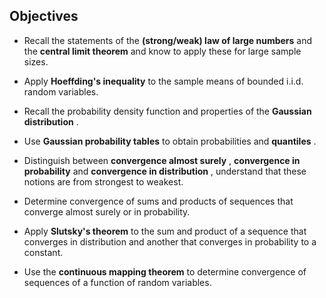 ## Objectives

- Recall the statements of the **(strong/weak) law of large numbers** and the **central limit theorem** and know to apply these for large sample sizes.

- Apply **Hoeffding's inequality** to the sample means of bounded i.i.d. random variables.

- Recall the probability density function and properties of the **Gaussian distribution** .

- Use **Gaussian probability tables** to obtain probabilities and **quantiles** .

- Distinguish between **convergence almost surely** , **convergence in probability** and **convergence in distribution** , understand that these notions are from strongest to weakest.

- Determine convergence of sums and products of sequences that converge almost surely or in probability.

- Apply **Slutsky's theorem** to the sum and product of a sequence that converges in distribution and another that converges in probability to a constant.

- Use the **continuous mapping theorem** to determine convergence of sequences of a function of random variables.

